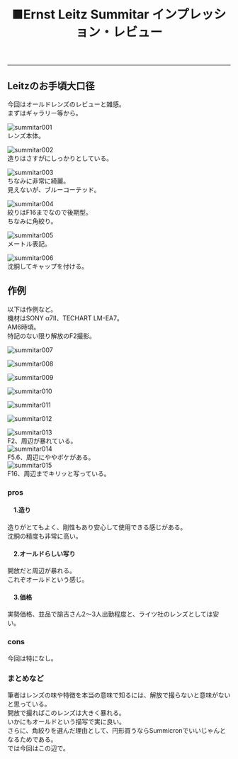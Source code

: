 ﻿---
layout: post
title: ■Ernst Leitz Summitar インプレッション・レビュー
---
---

## **Leitzのお手頃大口径**
今回はオールドレンズのレビューと雑感。  
まずはギャラリー等から。

![summitar001](https://beni2nd.github.io/images/summitar001.jpg)  
レンズ本体。   

![summitar002](https://beni2nd.github.io/images/summitar002.jpg)   
造りはさすがにしっかりとしている。

![summitar003](https://beni2nd.github.io/images/summitar003.jpg)  
ちなみに非常に綺麗。  
見えないが、ブルーコーテッド。  

![summitar004](https://beni2nd.github.io/images/summitar004.jpg)  
絞りはF16までなので後期型。  
ちなみに角絞り。  

![summitar005](https://beni2nd.github.io/images/summitar005.jpg)  
メートル表記。  

![summitar006](https://beni2nd.github.io/images/summitar006.jpg)  
沈胴してキャップを付ける。  


## **作例**
以下は作例など。  
機材はSONY α7II、TECHART LM-EA7。  
AM6時頃。  
特記のない限り解放のF2撮影。  

![summitar007](https://beni2nd.github.io/images/summitar007.jpg)  

![summitar008](https://beni2nd.github.io/images/summitar008.jpg)  

![summitar009](https://beni2nd.github.io/images/summitar009.jpg)  

![summitar010](https://beni2nd.github.io/images/summitar010.jpg)  

![summitar011](https://beni2nd.github.io/images/summitar011.jpg)  

![summitar012](https://beni2nd.github.io/images/summitar012.jpg)  

![summitar013](https://beni2nd.github.io/images/summitar013.jpg)  
F2、周辺が暴れている。  
![summitar014](https://beni2nd.github.io/images/summitar014.jpg)  
F5.6、周辺にややボケがある。  
![summitar015](https://beni2nd.github.io/images/summitar015.jpg)  
F16、周辺までキリッと写っている。  

### **pros**

#### 　1.造り
造りがとてもよく、剛性もあり安心して使用できる感じがある。  
沈胴の精度も非常に高い。  

#### 　2.オールドらしい写り
開放だと周辺が暴れる。  
これぞオールドという感じ。  

#### 　3.価格
実勢価格、並品で諭吉さん2～3人出勤程度と、ライツ社のレンズとしては安い。  

### **cons**

今回は特になし。



### **まとめなど**
筆者はレンズの味や特徴を本当の意味で知るには、解放で撮らないと意味がないと思っている。  
開放で撮ればこのレンズは大きく暴れる。  
いかにもオールドという描写で実に良い。  
さらに、角絞りを選んだ理由として、円形買うならSummicronでいいじゃんとなるためである。  
では今回はこの辺で。
